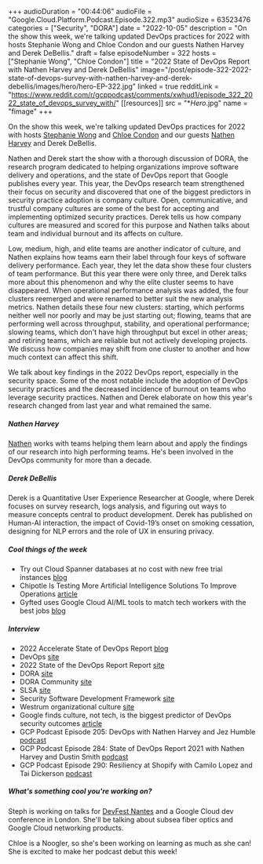 +++
audioDuration = "00:44:06"
audioFile = "Google.Cloud.Platform.Podcast.Episode.322.mp3"
audioSize = 63523476
categories = ["Security", "DORA"]
date = "2022-10-05"
description = "On the show this week, we're talking updated DevOps practices for 2022 with hosts Stephanie Wong and Chloe Condon and our guests Nathen Harvey and Derek DeBellis."
draft = false
episodeNumber = 322
hosts = ["Stephanie Wong", "Chloe Condon"]
title = "2022 State of DevOps Report with Nathen Harvey and Derek DeBellis"
image="/post/episode-322-2022-state-of-devops-survey-with-nathen-harvey-and-derek-debellis/images/hero/hero-EP-322.jpg"
linked = true
redditLink = "https://www.reddit.com/r/gcppodcast/comments/xwhud1/episode_322_2022_state_of_devops_survey_with/"
[[resources]]
  src = "**Hero*.jpg"
  name = "fimage"
+++

On the show this week, we're talking updated DevOps practices for 2022 with hosts [Stephanie Wong](https://twitter.com/stephr_wong) and [Chloe Condon](https://twitter.com/ChloeCondon) and our guests [Nathen Harvey](https://twitter.com/nathenharvey) and Derek DeBellis.

Nathen and Derek start the show with a thorough discussion of DORA, the research program dedicated to helping organizations improve software delivery and operations, and the state of DevOps report that Google publishes every year. This year, the DevOps research team strengthened their focus on security and discovered that one of the biggest predictors in security practice adoption is company culture. Open, communicative, and trustful company cultures are some of the best for accepting and implementing optimized security practices. Derek tells us how company cultures are measured and scored for this purpose and Nathen talks about team and individual burnout and its affects on culture. 

Low, medium, high, and elite teams are another indicator of culture, and Nathen explains how teams earn their label through four keys of software delivery performance.  Each year, they let the data show these four clusters of team performance. But this year there were only three, and Derek talks more about this phenomenon and why the elite cluster seems to have disappeared. When operational performance analysis was added, the four clusters reemerged and were renamed to better suit the new analysis metrics. Nathen details these four new clusters: starting, which performs neither well nor poorly and may be just starting out; flowing, teams that are performing well across throughput, stability, and operational performance; slowing teams, which don't have high throughput but excel in other areas; and retiring teams, which are reliable but not actively developing projects. We discuss how companies may shift from one cluster to another and how much context can affect this shift.

We talk about key findings in the 2022 DevOps report, especially in the security space. Some of the most notable include the adoption of DevOps security practices and the decreased incidence of burnout on teams who leverage security practices. Nathen and Derek elaborate on how this year's research changed from last year and what remained the same.
 
##### Nathen Harvey

[Nathen](https://twitter.com/nathenharvey) works with teams helping them learn about and apply the findings of our research into high performing teams.  He's been involved in the DevOps community for more than a decade.  

##### Derek DeBellis

Derek is a Quantitative User Experience Researcher at Google, where Derek focuses on survey research, logs analysis, and figuring out ways to measure concepts central to product development. Derek has published on Human-AI interaction, the impact of Covid-19’s onset on smoking cessation, designing for NLP errors and the role of UX in ensuring privacy.

##### Cool things of the week

* Try out Cloud Spanner databases at no cost with new free trial instances [blog](https://cloud.google.com/blog/products/spanner/try-cloud-spanner-databases)
* Chipotle Is Testing More Artificial Intelligence Solutions To Improve Operations [article](https://www.forbes.com/sites/aliciakelso/2022/09/27/chipotle-is-testing-more-artificial-intelligence-solutions-to-improve-operations/?sh=25485e8851f9)
* Gyfted uses Google Cloud AI/ML tools to match tech workers with the best jobs [blog](https://cloud.google.com/blog/topics/startups/how-gyfted-uses-google-cloud-aiml-tools)
 
##### Interview

* 2022 Accelerate State of DevOps Report [blog](https://cloud.google.com/blog/products/devops-sre/dora-2022-accelerate-state-of-devops-report-now-out)
* DevOps [site](https://cloud.google.com/devops)
* 2022 State of the DevOps Report Report [site](https://cloud.google.com/devops/state-of-devops/)
* DORA [site](https://goto.google.com/dora-sodr-2021)
* DORA Community [site](https://sites.google.com/view/doracommunity)
* SLSA [site](https://slsa.dev)
* Security Software Development Framework [site](https://goo.gle/ssdf)
* Westrum organizational culture [site](https://cloud.google.com/architecture/devops/devops-culture-westrum-organizational-culture)
* Google finds culture, not tech, is the biggest predictor of DevOps security outcomes [article](https://siliconangle.com/2022/09/28/google-finds-culture-not-tech-biggest-predictor-devsec-outcomes/)
* GCP Podcast Episode 205: DevOps with Nathen Harvey and Jez Humble [podcast](https://www.gcppodcast.com/post/episode-205-devops-with-nathen-harvey-and-jez-humble/)
* GCP Podcast Episode 284: State of DevOps Report 2021 with Nathen Harvey and Dustin Smith [podcast](https://www.gcppodcast.com/post/episode-284-state-of-devops-report-2021-with-nathen-harvey-and-dustin-smith/)
* GCP Podcast Episode 290: Resiliency at Shopify with Camilo Lopez and Tai Dickerson [podcast](https://www.gcppodcast.com/post/episode-290-resiliency-at-shopify-with-camilo-lopez-and-tai-dickerson/)

##### What's something cool you're working on?

Steph is working on talks for [DevFest Nantes](https://devfest.gdgnantes.com/en/) and a Google Cloud dev conference in London. She'll be talking about subsea fiber optics and Google Cloud networking products.

Chloe is a Noogler, so she's been working on learning as much as she can! She is excited to make her podcast debut this week!

